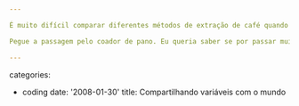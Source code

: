 ```yaml
---

É muito difícil comparar diferentes métodos de extração de café quando feitos direito e com o mesmo café, porque se o café é ótimo todos os método produzem um ótimo café. A diferença? As nuances de sabor e aroma.

Pegue a passagem pelo coador de pano. Eu queria saber se por passar muito rápido isso deixava o café menos intenso. Deixei, então, uma segunda extração em infusão com o pó por três minutos antes de passar pelo coador de pano. O resultado? Praticamente nenhuma diferença. Talvez por se tratar de uma torra média não faça muita diferença mesmo.

---
```

categories:
- coding
date: '2008-01-30'
title: Compartilhando variáveis com o mundo
